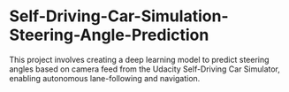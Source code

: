 # Self-Driving-Car-Simulation-Steering-Angle-Prediction

This project involves creating a deep learning model to predict steering angles based on camera feed from the Udacity Self-Driving Car Simulator, enabling autonomous lane-following and navigation.
